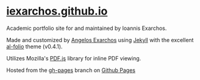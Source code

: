 # [iexarchos.github.io](https://iexarchos.github.io)

Academic portfolio site for and maintained by Ioannis Exarchos.

Made and customized by [Angelos Exarchos](https://github.com/aexarch) using [Jekyll](https://jekyllrb.com/) with the excellent [al-folio](https://github.com/alshedivat/al-folio) theme (v0.4.1).

Utilizes Mozilla's [PDF.js](https://github.com/mozilla/pdf.js) library for inline PDF viewing.

Hosted from the [gh-pages](https://github.com/iexarchos/iexarchos.github.io/tree/gh-pages/) branch on [Github Pages](https://pages.github.com)

 
